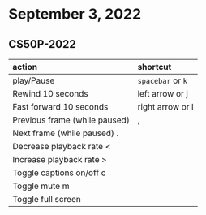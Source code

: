 # September 3, 2022

## CS50P-2022

| action     | shortcut          |
|:-----------|:------------------|
| play/Pause | `spacebar` or `k` |
| Rewind 10 seconds|	left arrow or j
| Fast forward 10 seconds|	right arrow or l
| Previous frame (while paused)|	,
| Next frame (while paused)	.
| Decrease playback rate	<
| Increase playback rate	>
| Toggle captions on/off	c
| Toggle mute	m
| Toggle full screen       |               |
